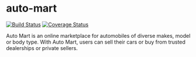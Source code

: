 # auto-mart
[![Build Status](https://travis-ci.com/mthamayor/auto-mart.svg?branch=develop)](https://travis-ci.com/mthamayor/auto-mart)
[![Coverage Status](https://coveralls.io/repos/github/mthamayor/auto-mart/badge.svg?branch=develop)](https://coveralls.io/github/mthamayor/auto-mart?branch=develop)

Auto Mart is an online marketplace for automobiles of diverse makes, model or body type. With Auto Mart, users can sell their cars or buy from trusted dealerships or private sellers.
